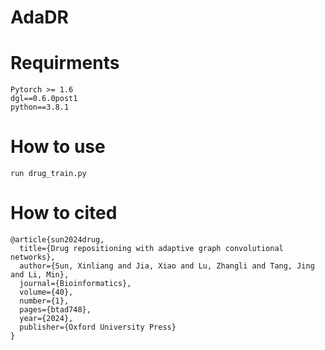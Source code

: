 # AdaDR

# Requirments
```
Pytorch >= 1.6
dgl==0.6.0post1
python==3.8.1
```

# How to use
```
run drug_train.py 
```

# How to cited
```
@article{sun2024drug,
  title={Drug repositioning with adaptive graph convolutional networks},
  author={Sun, Xinliang and Jia, Xiao and Lu, Zhangli and Tang, Jing and Li, Min},
  journal={Bioinformatics},
  volume={40},
  number={1},
  pages={btad748},
  year={2024},
  publisher={Oxford University Press}
}
```

